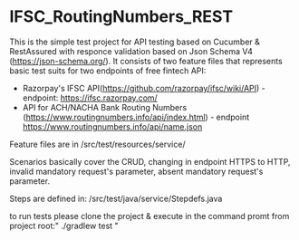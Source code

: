 # IFSC_RoutingNumbers_REST

This is the simple test project for API testing based on Cucumber & RestAssured with responce validation based on Json Schema V4 (https://json-schema.org/).
It consists of two feature files that represents basic test suits for two endpoints of free fintech API:
 - Razorpay's IFSC API(https://github.com/razorpay/ifsc/wiki/API) - endpoint: https://ifsc.razorpay.com/ 
 - API for ACH/NACHA Bank Routing Numbers (https://www.routingnumbers.info/api/index.html) - endpoint https://www.routingnumbers.info/api/name.json
 
 Feature files are in /src/test/resources/service/
 
Scenarios basically cover the CRUD, changing in endpoint HTTPS to HTTP, invalid mandatory request's parameter, absent mandatory request's parameter.

Steps are defined in: /src/test/java/service/Stepdefs.java

to run tests please clone the project & execute in the command promt from project root:" ./gradlew test "

